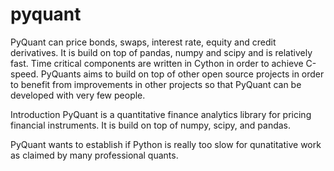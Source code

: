 # pyquant

PyQuant can price bonds, swaps, interest rate, equity and credit derivatives. It is build on top of pandas, numpy and scipy and is relatively fast. Time critical components are written in Cython in order to achieve C-speed. PyQuants aims to build on top of other open source projects in order to benefit from improvements in other projects so that PyQuant can be developed with very few people.

Introduction
PyQuant is a quantitative finance analytics library for pricing financial instruments. It is build on top of numpy, scipy, and pandas.

PyQuant wants to establish if Python is really too slow for qunatitative work as claimed by many professional quants.
